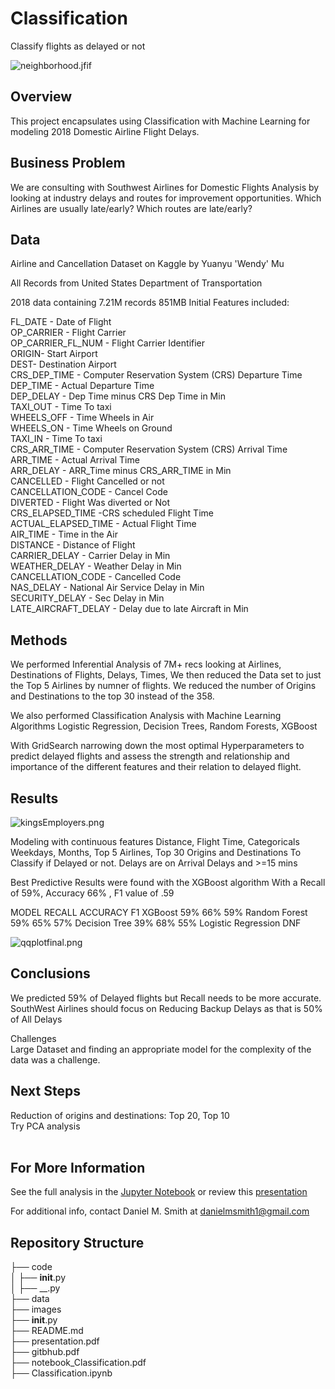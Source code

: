 # Classification
Classify flights as delayed or not



![neighborhood.jfif](./images/neighborhood.jfif?raw=true)

## Overview

This project encapsulates using Classification with Machine Learning for modeling 2018 Domestic Airline Flight Delays.

## Business Problem

We are consulting with Southwest Airlines for Domestic Flights Analysis by looking at industry delays and routes for improvement opportunities.
Which Airlines are usually late/early?
Which routes are late/early?

## Data

Airline and Cancellation Dataset on Kaggle by Yuanyu 'Wendy' Mu     

All Records from United States Department of Transportation

2018 data containing 7.21M records 851MB
Initial Features included: 

FL_DATE - Date of Flight<br>
OP_CARRIER - Flight Carrier<br>
OP_CARRIER_FL_NUM - Flight Carrier Identifier<br>
ORIGIN- Start Airport<br>
DEST- Destination Airport<br>
CRS_DEP_TIME - Computer Reservation System (CRS) Departure Time<br>
DEP_TIME - Actual Departure Time<br>
DEP_DELAY - Dep Time minus CRS Dep Time in Min<br>
TAXI_OUT - Time To taxi<br>
WHEELS_OFF - Time Wheels in Air<br>
WHEELS_ON - Time Wheels on Ground<br>
TAXI_IN - Time To taxi<br>
CRS_ARR_TIME - Computer Reservation System (CRS) Arrival Time<br>
ARR_TIME - Actual Arrival Time<br>
ARR_DELAY - ARR_Time minus CRS_ARR_TIME in Min<br>
CANCELLED - Flight Cancelled or not<br>
CANCELLATION_CODE - Cancel Code<br>
DIVERTED - Flight Was diverted or Not<br>
CRS_ELAPSED_TIME -CRS scheduled Flight Time<br>
ACTUAL_ELAPSED_TIME - Actual Flight Time<br>
AIR_TIME - Time in the Air<br>
DISTANCE - Distance of Flight<br>
CARRIER_DELAY - Carrier Delay in Min<br>
WEATHER_DELAY - Weather Delay in Min<br>
CANCELLATION_CODE - Cancelled Code<br>
NAS_DELAY - National Air Service Delay in Min<br>
SECURITY_DELAY - Sec Delay in Min<br>
LATE_AIRCRAFT_DELAY - Delay due to late Aircraft in Min<br>

## Methods

We performed Inferential Analysis of 7M+ recs looking at Airlines, Destinations of Flights, Delays, Times,
We then reduced the Data set to just the Top 5 Airlines by numner of flights.
We reduced the number of Origins and Destinations to the top 30 instead of the 358.

We also performed Classification Analysis with Machine Learning Algorithms
	Logistic Regression, Decision Trees, Random Forests, XGBoost
	
With GridSearch narrowing down the most optimal Hyperparameters to predict delayed flights and assess the strength and relationship and importance of the different features and their relation to delayed flight.



## Results

![kingsEmployers.png](./images/kingsEmployers.png?raw=true)

Modeling with continuous features Distance, Flight Time, 
Categoricals Weekdays, Months, Top 5 Airlines, Top 30 Origins and Destinations
To Classify if Delayed or not.  Delays are on Arrival Delays and >=15 mins

Best Predictive Results were found with the XGBoost algorithm
With a Recall of 59%, Accuracy 66% , F1 value of .59

MODEL
RECALL
ACCURACY
F1
XGBoost
59%
66%
59%
Random Forest
59%
65%
57%
Decision Tree
39%
68%
55%
Logistic Regression
DNF


![qqplotfinal.png](./images/qqplotfinal.png?raw=true)<br>


## Conclusions

We predicted 59% of Delayed flights but Recall needs to be more accurate.<br>
SouthWest Airlines should focus on Reducing Backup Delays as that is 50% of All Delays<br>

Challenges<br>
Large Dataset and finding an appropriate model for the complexity of the data was a challenge.<br>


## Next Steps

Reduction of origins and destinations: Top 20, Top 10<br>
Try PCA analysis<br>
<br>

## For More Information

See the full analysis in the [Jupyter Notebook](https://github.com/SunTzuLombardi/Classification/blob/main/code/Classification.ipynb) or review this [presentation](https://github.com/SunTzuLombardi/Classification/blob/main/presentation.pdf)

For additional info, contact Daniel M. Smith at danielmsmith1@gmail.com

## Repository Structure

├── code<br>
│   ├── __init__.py<br>
│   ├── __.py<br>
├── data<br>
├── images<br>
├── __init__.py<br>
├── README.md<br>
├── presentation.pdf<br>
├── gitbhub.pdf<br>
├── notebook_Classification.pdf<br>
├── Classification.ipynb<br>




